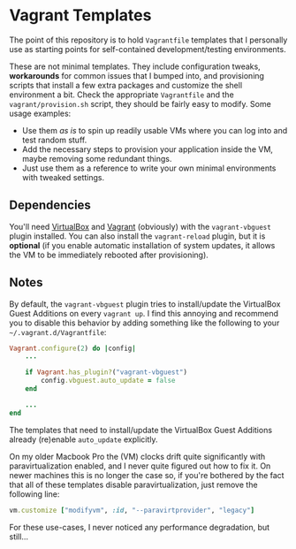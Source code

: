 # Vagrant Templates

The point of this repository is to hold `Vagrantfile` templates that I personally use as starting points for self-contained development/testing environments.

These are not minimal templates. They include configuration tweaks, **workarounds** for common issues that I bumped into, and provisioning scripts that install a few extra packages and customize the shell environment a bit. Check the appropriate `Vagrantfile` and the `vagrant/provision.sh` script, they should be fairly easy to modify. Some usage examples:

  * Use them _as is_ to spin up readily usable VMs where you can log into and test random stuff.
  * Add the necessary steps to provision your application inside the VM, maybe removing some redundant things.
  * Just use them as a reference to write your own minimal environments with tweaked settings.

## Dependencies

You'll need [VirtualBox](https://www.virtualbox.org/) and [Vagrant](https://www.vagrantup.com/) (obviously) with the `vagrant-vbguest` plugin installed. You can also install the `vagrant-reload` plugin, but it is **optional** (if you enable automatic installation of system updates, it allows the VM to be immediately rebooted after provisioning).

## Notes

By default, the `vagrant-vbguest` plugin tries to install/update the VirtualBox Guest Additions on every `vagrant up`. I find this annoying and recommend you to disable this behavior by adding something like the following to your `~/.vagrant.d/Vagrantfile`:
```ruby
Vagrant.configure(2) do |config|
    ...

    if Vagrant.has_plugin?("vagrant-vbguest")
        config.vbguest.auto_update = false
    end

    ...
end
```
The templates that need to install/update the VirtualBox Guest Additions already (re)enable `auto_update` explicitly.

On my older Macbook Pro the (VM) clocks drift quite significantly with paravirtualization enabled, and I never quite figured out how to fix it. On newer machines this is no longer the case so, if you're bothered by the fact that all of these templates disable paravirtualization, just remove the following line:
```ruby
vm.customize ["modifyvm", :id, "--paravirtprovider", "legacy"]
```
For these use-cases, I never noticed any performance degradation, but still...
